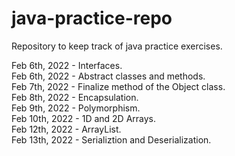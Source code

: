 # java-practice-repo
Repository to keep track of java practice exercises. 

Feb 6th, 2022 - Interfaces.<br />
Feb 6th, 2022 - Abstract classes and methods. <br />
Feb 7th, 2022 - Finalize method of the Object class. <br />
Feb 8th, 2022 - Encapsulation. <br />
Feb 9th, 2022 - Polymorphism. <br />
Feb 10th, 2022 - 1D and 2D Arrays. <br />
Feb 12th, 2022 - ArrayList. <br />
Feb 13th, 2022 - Serializtion and Deserialization. <br />